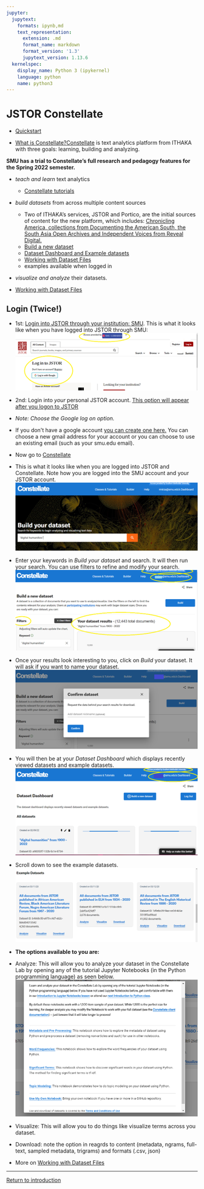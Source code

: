 ```yaml
---
jupyter:
  jupytext:
    formats: ipynb,md
    text_representation:
      extension: .md
      format_name: markdown
      format_version: '1.3'
      jupytext_version: 1.13.6
  kernelspec:
    display_name: Python 3 (ipykernel)
    language: python
    name: python3
---
```


# JSTOR Constellate

* [Quickstart](https://constellate.org/news/user-quick-start)

* [What is Constellate?](https://constellate.org/docs/what-is-constellate/)[Constellate](https://labs.jstor.org/projects/text-mining/) is text analytics platform from ITHAKA with three goals:  learning, building and analyzing.

**SMU has a trial to Constellate’s full research and pedagogy features for the Spring 2022 semester.** 
  
  * *teach and learn* text analytics
    * [Constellate tutorials](https://constellate.org/tutorials/)
  
  * *build datasets* from across multiple content sources
     * Two of ITHAKA’s services, JSTOR and Portico, are the initial sources of content for the new platform, which includes: [Chronicling America, collections from Documenting the American South, the South Asia Open Archives and Independent Voices from Reveal Digital.](https://constellate.org/docs/data-sources/)  
    * [Build a new dataset](https://constellate.org/builder/)  
    * [Dataset Dashboard and Example datasets](https://constellate.org/dataset/dashboard/)
    * [Working with Dataset Files](https://constellate.org/tutorials/working-with-dataset-files)
    * examples available when logged in 
  
   * *visualize and analyze* their datasets.
  *  [Working with Dataset Files](https://constellate.org/tutorials/working-with-dataset-files)

<!-- #endregion -->


## Login (Twice!)   
* 1st: [Login into JSTOR through your institution: SMU](https://login.proxy.libraries.smu.edu/login?url=https://www.jstor.org/). 
This is what it looks like when you have logged into JSTOR through SMU:
[![JSTOR through SMU](https://github.com/SouthernMethodistUniversity/introTDM/blob/main/images/loginjstor.PNG)](https://github.com/SouthernMethodistUniversity/introTDM/blob/main/images/loginjstor.PNG)

* 2nd: Login into *your* personal JSTOR account. [This option will appear after you logon to JSTOR](https://www-jstor-org.proxy.libraries.smu.edu/action/showLogin?redirectUri=/)  
* *Note: Choose the Google log on option.*

* If you don't have a google account [you can create one here.](https://accounts.google.com/signup/v2/webcreateaccount?hl=en&flowName=GlifWebSignIn&flowEntry=SignUp) You can choose a new gmail address for your account or you can choose to use an existing email (such as your smu.edu email).

* Now go to [Constellate](https://constellate.org/)

* This is what it looks like when you are logged into JSTOR and Constellate. Note how you are logged into the SMU account and your JSTOR account.[![logged into JSTOR and Constellate](https://github.com/SouthernMethodistUniversity/introTDM/blob/main/images/loginconstellate.PNG)](https://github.com/SouthernMethodistUniversity/introTDM/blob/main/images/loginconstellate.PNG)

* Enter your keywords in *Build your dataset* and search. It will then run your search. You can use filters to refine and modify your search.
[![Build](https://github.com/SouthernMethodistUniversity/introTDM/blob/main/images/buildconstellate.PNG)](https://github.com/SouthernMethodistUniversity/introTDM/blob/main/images/buildconstellate.PNG)

* Once your results look interesting to you, click on *Build* your dataset. It will ask if you want to name your dataset.
[![name dataset](https://github.com/SouthernMethodistUniversity/introTDM/blob/main/images/buildconstellate2.PNG)](https://github.com/SouthernMethodistUniversity/introTDM/blob/main/images/buildconstellate2.PNG)

* You will then be at your *Dataset Dashboard* which displays recently viewed datasets and example datasets.
[![dataset dashboard](https://github.com/SouthernMethodistUniversity/introTDM/blob/main/images/buildconstellate3.png)](https://github.com/SouthernMethodistUniversity/introTDM/blob/main/images/buildconstellate3.png)

* Scroll down to see the example datasets. 
[![dataset dashboard](https://github.com/SouthernMethodistUniversity/introTDM/blob/main/images/buildconstellate4.png)](https://github.com/SouthernMethodistUniversity/introTDM/blob/main/images/buildconstellate4.png)

* **The options available to you are:** 
* Analyze: This will allow you to analyze your dataset in the Constellate Lab by opening any of the tutorial Jupyter Notebooks (in the Python programming language) as seen below.
[![Analyze](https://github.com/SouthernMethodistUniversity/introTDM/blob/main/images/analyzeconstellate.png)](https://github.com/SouthernMethodistUniversity/introTDM/blob/main/images/analyzeconstellate.png)
* Visualize: This will allow you to do things like visualize terms across you dataset.
* Download: note the option in reagrds to content (metadata, ngrams, full-text, sampled metadata, trigrams) and formats (.csv, json)

* More on [Working with Dataset Files](https://constellate.org/tutorials/working-with-dataset-files)


-----
[Return to introduction](https://github.com/SouthernMethodistUniversity/introTDM)
